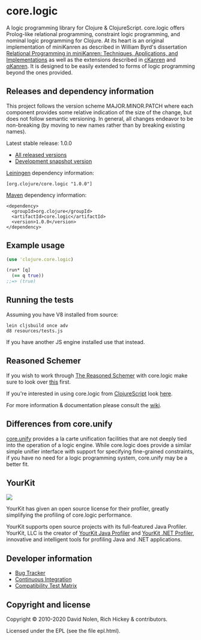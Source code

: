 core.logic
====

A logic programming library for Clojure & ClojureScript. core.logic
offers Prolog-like relational programming, constraint logic
programming, and nominal logic programming for Clojure. At its heart
is an original implementation of miniKanren as described in William
Byrd's dissertation
[Relational Programming in miniKanren: Techniques, Applications, and Implementations](https://pqdtopen.proquest.com/#abstract?dispub=3380156)
as well as the extensions described in
[cKanren](http://www.schemeworkshop.org/2011/papers/Alvis2011.pdf) and
[αKanren](http://www.cs.indiana.edu/~webyrd/alphamk/alphamk.pdf). It
is designed to be easily extended to forms of logic programming beyond
the ones provided.

Releases and dependency information
----

This project follows the version scheme MAJOR.MINOR.PATCH where each component provides some relative indication of the size of the change, but does not follow semantic versioning. In general, all changes endeavor to be non-breaking (by moving to new names rather than by breaking existing names).

Latest stable release: 1.0.0

* [All released versions](https://search.maven.org/#search%7Cgav%7C1%7Cg%3A%22org.clojure%22%20AND%20a%3A%22core.logic%22)
* [Development snapshot version](https://oss.sonatype.org/index.html#nexus-search;gav~org.clojure~core.logic~~~)

[Leiningen](https://github.com/technomancy/leiningen/) dependency information:

```
[org.clojure/core.logic "1.0.0"]
```

[Maven](https://maven.apache.org) dependency information:

```
<dependency>
  <groupId>org.clojure</groupId>
  <artifactId>core.logic</artifactId>
  <version>1.0.0</version>
</dependency>
```

Example usage
----

```clojure
(use 'clojure.core.logic)

(run* [q]
  (== q true))  
;;=> (true)
```

Running the tests
----

Assuming you have V8 installed from source:

```
lein cljsbuild once adv
d8 resources/tests.js
```

If you have another JS engine installed use that instead.

Reasoned Schemer
----

If you wish to work through
[The Reasoned Schemer](https://mitpress.mit.edu/books/reasoned-schemer-second-edition) with
core.logic make sure to look over
[this](https://github.com/clojure/core.logic/wiki/Differences-from-The-Reasoned-Schemer)
first.

If you're interested in using core.logic from
[ClojureScript](https://github.com/clojure/clojurescript/) look
[here](https://github.com/clojure/core.logic/wiki/Using-core.logic-with-ClojureScript).

For more information & documentation please consult the
[wiki](https://github.com/clojure/core.logic/wiki).

Differences from core.unify
----

[core.unify](https://github.com/clojure/core.unify) provides a la carte
unification facilities that are not deeply tied into the operation of
a logic engine. While core.logic does provide a similar simple unifier
interface with support for specifying fine-grained constraints, if you
have no need for a logic programming system, core.unify may be a
better fit.

YourKit
----

<img src="https://www.yourkit.com/images/yklogo.png"></img>

YourKit has given an open source license for their profiler, greatly
simplifying the profiling of core.logic performance.

YourKit supports open source projects with its full-featured Java
Profiler.  YourKit, LLC is the creator of <a
href="https://www.yourkit.com/java/profiler/index.jsp">YourKit Java
Profiler</a> and <a
href="https://www.yourkit.com/.net/profiler/index.jsp">YourKit .NET
Profiler</a>, innovative and intelligent tools for profiling Java and
.NET applications.

Developer information
----

* [Bug Tracker](https://clojure.atlassian.net/browse/LOGIC)
* [Continuous Integration](https://build.clojure.org/job/core.logic/)
* [Compatibility Test Matrix](https://build.clojure.org/job/core.logic-test-matrix/)

Copyright and license
----

Copyright © 2010-2020 David Nolen, Rich Hickey & contributors.

Licensed under the EPL (see the file epl.html).
